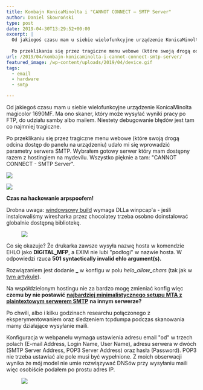```yaml
---
title: Kombajn KonicaMinolta i "CANNOT CONNECT – SMTP Server"
author: Daniel Skowroński
type: post
date: 2019-04-30T13:29:52+00:00
excerpt: |
  Od jakiegoś czasu mam u siebie wielofunkcyjne urządzenie KonicaMinolta magicolor 1690MF. Ma ono skaner, który może wysyłać wyniki pracy po FTP, do udziału samby albo mailem. Niestety debugowanie błędów jest tam co najmniej tragiczne.
  
  Po przeklikaniu się przez tragiczne menu webowe (które swoją drogą odcina dostęp do panelu na urządzeniu) udało mi się wprowadzić parametry serwera SMTP. Wybrałem gotowy serwer który mam dostępny razem z hostingiem na mydevilu. Wszystko pięknie a tam: "CANNOT CONNECT – SMTP Server".
url: /2019/04/kombajn-konicaminolta-i-cannot-connect-smtp-server/
featured_image: /wp-content/uploads/2019/04/device.gif
tags:
  - email
  - hardware
  - smtp

---
```

Od jakiegoś czasu mam u siebie wielofunkcyjne urządzenie KonicaMinolta magicolor 1690MF. Ma ono skaner, który może wysyłać wyniki pracy po FTP, do udziału samby albo mailem. Niestety debugowanie błędów jest tam co najmniej tragiczne. 

Po przeklikaniu się przez tragiczne menu webowe (które swoją drogą odcina dostęp do panelu na urządzeniu) udało mi się wprowadzić parametry serwera SMTP. Wybrałem gotowy serwer który mam dostępny razem z hostingiem na mydevilu. Wszystko pięknie a tam: "CANNOT CONNECT - SMTP Server".

![](/wp-content/uploads/2019/04/error_device.png)

![](/wp-content/uploads/2019/04/error_web-1.png)


**Czas na hackowanie arpspoofem!**  


Drobna uwaga: [windowsowy build][1] wymaga DLLa winpcap'a - jeśli instalowaliśmy wiresharka przez chocolatey trzeba osobno doinstalować globalnie dostępną bibliotekę.<figure class="wp-block-image">

![](/wp-content/uploads/2019/04/wireshark.png) </figure> 

Co się okazuje? Że drukarka zawsze wysyła nazwę hosta w komendzie EHLO jako **DIGITAL_MFP**, a EXIM nie lubi "podłogi" w nazwie hosta. W odpowiedzi rzuca **501 syntactically invalid ehlo argument(s).** 

Rozwiązaniem jest dodanie **_** w konfigu w polu _helo\_allow\_chars_ (tak jak w [tym artykule][2]).

Na współdzielonym hostingu nie za bardzo mogę zmieniać konfig więc **czemu by nie postawić** [**najbardziej minimalistycznego setupu MTA z plaintextowym serwerem SMTP**][3] **na innym serwerze?**

Po chwili, albo i kilku godzinach researchu połączonego z eksperymentowaniem oraz śledzeniem tcpdumpa podczas skanowania mamy działające wysyłanie maili.

Konfiguracja w webpanelu wymaga ustawienia adresu email "od" w trzech polach (E-mail Address, Login Name, User Name), adresu serwera w dwóch (SMTP Server Address, POP3 Server Address) oraz hasła (Password). POP3 nie trzeba ustawiać ale pole musi być wypełnione. Z moich obserwacji wynika że mój model nie umie rozwiązywać DNSów przy wysyłaniu maili więc osobiście podałem po prostu adres IP.<figure class="wp-block-image">

![](/wp-content/uploads/2019/04/config.png) </figure>

 [1]: https://github.com/alandau/arpspoof
 [2]: https://heapdump.wordpress.com/2010/07/07/exim4-helo-config-in-debian/
 [3]: /2019/04/najbardziej-minimalistyczny-setup-mta-z-plaintextowym-serwerem-smtp/